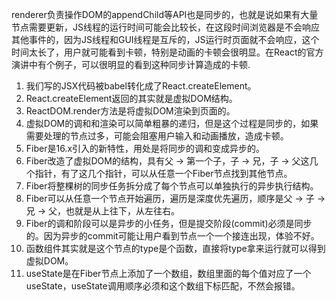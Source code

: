 

renderer负责操作DOM的appendChild等API也是同步的，也就是说如果有大量节点需要更新，JS线程的运行时间可能会比较长，在这段时间浏览器是不会响应其他事件的，因为JS线程和GUI线程是互斥的，JS运行时页面就不会响应，这个时间太长了，用户就可能看到卡顿，特别是动画的卡顿会很明显。在React的官方演讲中有个例子，可以很明显的看到这种同步计算造成的卡顿.

1. 我们写的JSX代码被babel转化成了React.createElement。
2. React.createElement返回的其实就是虚拟DOM结构。
3. ReactDOM.render方法是将虚拟DOM渲染到页面的。
4. 虚拟DOM的调和和渲染可以简单粗暴的递归，但是这个过程是同步的，如果需要处理的节点过多，可能会阻塞用户输入和动画播放，造成卡顿。
5. Fiber是16.x引入的新特性，用处是将同步的调和变成异步的。
6. Fiber改造了虚拟DOM的结构，具有父 -> 第一个子，子 -> 兄，子 -> 父这几个指针，有了这几个指针，可以从任意一个Fiber节点找到其他节点。
7. Fiber将整棵树的同步任务拆分成了每个节点可以单独执行的异步执行结构。
8. Fiber可以从任意一个节点开始遍历，遍历是深度优先遍历，顺序是父 -> 子 -> 兄 -> 父，也就是从上往下，从左往右。
9. Fiber的调和阶段可以是异步的小任务，但是提交阶段(commit)必须是同步的。因为异步的commit可能让用户看到节点一个一个接连出现，体验不好。
10. 函数组件其实就是这个节点的type是个函数，直接将type拿来运行就可以得到虚拟DOM。
11. useState是在Fiber节点上添加了一个数组，数组里面的每个值对应了一个useState，useState调用顺序必须和这个数组下标匹配，不然会报错。